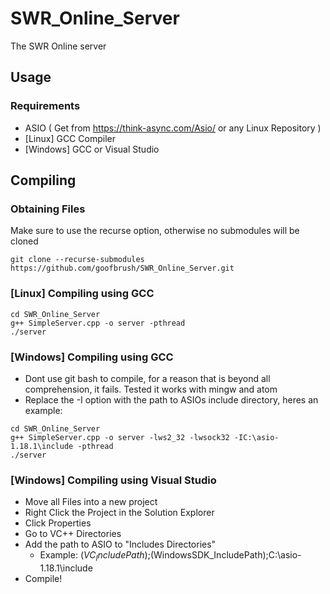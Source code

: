 # SWR_Online_Server
The SWR Online server

## Usage
### Requirements
- ASIO ( Get from https://think-async.com/Asio/ or any Linux Repository )
- [Linux] GCC Compiler
- [Windows] GCC or Visual Studio

## Compiling

### Obtaining Files
Make sure to use the recurse option, otherwise no submodules will be cloned
```Shell
git clone --recurse-submodules https://github.com/goofbrush/SWR_Online_Server.git
```
### [Linux] Compiling using GCC
```
cd SWR_Online_Server
g++ SimpleServer.cpp -o server -pthread
./server
```
### [Windows] Compiling using GCC
- Dont use git bash to compile, for a reason that is beyond all comprehension, it fails. Tested it works with mingw and atom
- Replace the -I option with the path to ASIOs include directory, heres an example:
```
cd SWR_Online_Server
g++ SimpleServer.cpp -o server -lws2_32 -lwsock32 -IC:\asio-1.18.1\include -pthread
./server
```

### [Windows] Compiling using Visual Studio
- Move all Files into a new project
- Right Click the Project in the Solution Explorer
- Click Properties
- Go to VC++ Directories
- Add the path to ASIO to "Includes Directories"
  - Example: $(VC_IncludePath);$(WindowsSDK_IncludePath);C:\asio-1.18.1\include
- Compile!
